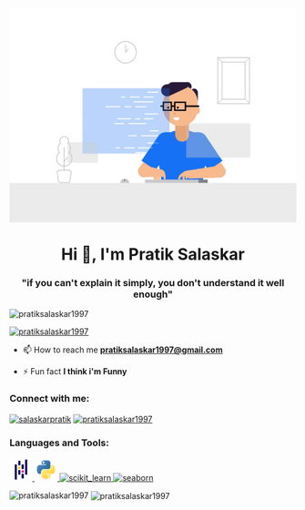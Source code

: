 <p><img align="center" alt="gif" src="https://github.com/pratiksalaskar1997/pratiksalaskar1997/blob/main/developer-dribbble.gif"/>

  <h1 align="center">Hi 👋, I'm Pratik Salaskar</h1>
<h3 align="center">"if you can't explain it simply, you don't understand it well enough"</h3>

<p align="left"> <img src="https://komarev.com/ghpvc/?username=pratiksalaskar1997&label=Profile%20views&color=0e75b6&style=flat" alt="pratiksalaskar1997" /> </p>

<p align="left"> <a href="https://github.com/ryo-ma/github-profile-trophy"><img src="https://github-profile-trophy.vercel.app/?username=pratiksalaskar1997" alt="pratiksalaskar1997" /></a> </p>

- 📫 How to reach me **pratiksalaskar1997@gmail.com**

- ⚡ Fun fact **I think i'm Funny**


<h3 align="left">Connect with me:</h3>
<p align="left">
<a href="https://kaggle.com/salaskarpratik" target="blank"><img align="center" src="https://raw.githubusercontent.com/rahuldkjain/github-profile-readme-generator/master/src/images/icons/Social/kaggle.svg" alt="salaskarpratik" height="30" width="40" /></a>
<a href="https://fb.com/pratiksalaskar1997" target="blank"><img align="center" src="https://raw.githubusercontent.com/rahuldkjain/github-profile-readme-generator/master/src/images/icons/Social/facebook.svg" alt="pratiksalaskar1997" height="30" width="40" /></a>
</p>

<h3 align="left">Languages and Tools:</h3>
<p align="left"> <a href="https://pandas.pydata.org/" target="_blank" rel="noreferrer"> <img src="https://raw.githubusercontent.com/devicons/devicon/2ae2a900d2f041da66e950e4d48052658d850630/icons/pandas/pandas-original.svg" alt="pandas" width="40" height="40"/> </a> <a href="https://www.python.org" target="_blank" rel="noreferrer"> <img src="https://raw.githubusercontent.com/devicons/devicon/master/icons/python/python-original.svg" alt="python" width="40" height="40"/> </a> <a href="https://scikit-learn.org/" target="_blank" rel="noreferrer"> <img src="https://upload.wikimedia.org/wikipedia/commons/0/05/Scikit_learn_logo_small.svg" alt="scikit_learn" width="40" height="40"/> </a> <a href="https://seaborn.pydata.org/" target="_blank" rel="noreferrer"> <img src="https://seaborn.pydata.org/_images/logo-mark-lightbg.svg" alt="seaborn" width="40" height="40"/> </a> </p>

<p><img align="left" src="https://github-readme-stats.vercel.app/api/top-langs?username=pratiksalaskar1997&show_icons=true&locale=en&layout=compact" alt="pratiksalaskar1997" /></p>

<p>&nbsp;<img align="center" src="https://github-readme-stats.vercel.app/api?username=pratiksalaskar1997&show_icons=true&locale=en" alt="pratiksalaskar1997" /></p>
